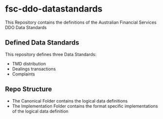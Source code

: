# fsc-ddo-datastandards
This Repository contains the definitions of the Australian Financial Services DDO Data Standards
   
## Defined Data Standards
This repository defines three Data Standards:
 - TMD distribution
 - Dealings transactions
 - Complaints


## Repo Structure
 - The Canonical Folder contains the logical data definitions
 - The Implementation Folder contains the format specific implementations of the logical data definition